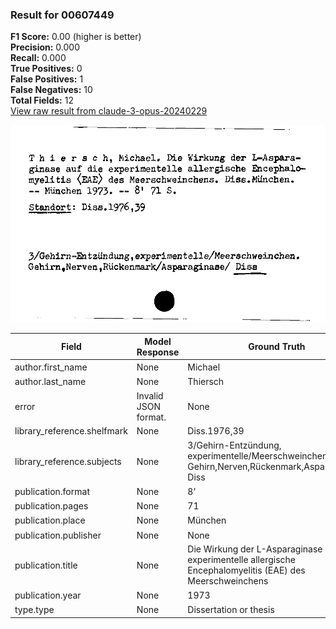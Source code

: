 ### Result for 00607449
**F1 Score:** 0.00 (higher is better)<br>**Precision:** 0.000<br>**Recall:** 0.000<br>**True Positives:** 0<br>**False Positives:** 1<br>**False Negatives:** 10<br>**Total Fields:** 12<br>[View raw result from claude-3-opus-20240229](https://github.com/RISE-UNIBAS/humanities_data_benchmark/blob/main/results/2025-09-02/T0145/request_T0145_00607449.json)

<img src="https://github.com/RISE-UNIBAS/humanities_data_benchmark/blob/main/benchmarks/zettelkatalog/images/00607449.jpg?raw=true" alt="00607449" width="600px">

| Field | Model Response | Ground Truth | Fuzzy Score | Match |
|-------|----------------|--------------|-------------|-------|
| author.first_name | None | Michael | 0.000 | ❌ |
| author.last_name | None | Thiersch | 0.000 | ❌ |
| error | Invalid JSON format. | None | 0.000 | ❌ |
| library_reference.shelfmark | None | Diss.1976,39 | 0.000 | ❌ |
| library_reference.subjects | None | 3/Gehirn-Entzündung, experimentelle/Meerschweinchen. Gehirn,Nerven,Rückenmark,Asparaginase,/ Diss | 0.000 | ❌ |
| publication.format | None | 8' | 0.000 | ❌ |
| publication.pages | None | 71 | 0.000 | ❌ |
| publication.place | None | München | 0.000 | ❌ |
| publication.publisher | None | None | 1.000 | ✅ |
| publication.title | None | Die Wirkung der L-Asparaginase auf die experimentelle allergische Encephalomyelitis (EAE) des Meerschweinchens | 0.000 | ❌ |
| publication.year | None | 1973 | 0.000 | ❌ |
| type.type | None | Dissertation or thesis | 0.000 | ❌ |
